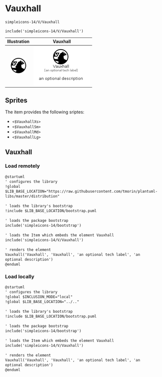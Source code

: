 # Vauxhall


```text
simpleicons-14/V/Vauxhall
```

```text
include('simpleicons-14/V/Vauxhall')
```



| Illustration | Vauxhall |
| :---: | :---: |
| ![illustration for Illustration](../../simpleicons-14/V/Vauxhall.png) | ![illustration for Vauxhall](../../simpleicons-14/V/Vauxhall.Local.png) |



## Sprites
The item provides the following sriptes:

- `<$VauxhallXs>`
- `<$VauxhallSm>`
- `<$VauxhallMd>`
- `<$VauxhallLg>`





## Vauxhall

### Load remotely
```plantuml
@startuml
' configures the library
!global $LIB_BASE_LOCATION="https://raw.githubusercontent.com/tmorin/plantuml-libs/master/distribution"

' loads the library's bootstrap
!include $LIB_BASE_LOCATION/bootstrap.puml

' loads the package bootstrap
include('simpleicons-14/bootstrap')

' loads the Item which embeds the element Vauxhall
include('simpleicons-14/V/Vauxhall')

' renders the element
Vauxhall('Vauxhall', 'Vauxhall', 'an optional tech label', 'an optional description')
@enduml
```

### Load locally
```plantuml
@startuml
' configures the library
!global $INCLUSION_MODE="local"
!global $LIB_BASE_LOCATION="../.."

' loads the library's bootstrap
!include $LIB_BASE_LOCATION/bootstrap.puml

' loads the package bootstrap
include('simpleicons-14/bootstrap')

' loads the Item which embeds the element Vauxhall
include('simpleicons-14/V/Vauxhall')

' renders the element
Vauxhall('Vauxhall', 'Vauxhall', 'an optional tech label', 'an optional description')
@enduml
```

